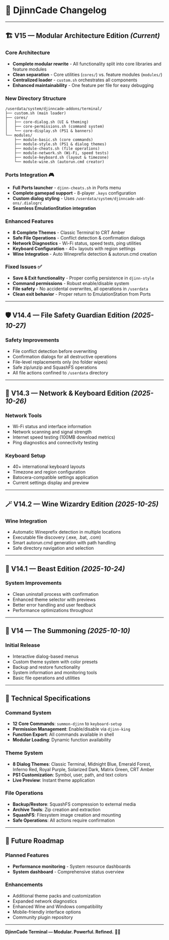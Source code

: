# 🧾 **DjinnCade Changelog**

---

## 🏗️ **V15 — Modular Architecture Edition** *(Current)*

### **Core Architecture**
- **Complete modular rewrite** - All functionality split into core libraries and feature modules
- **Clean separation** - Core utilities (`cores/`) vs. feature modules (`modules/`)
- **Centralized loader** - `custom.sh` orchestrates all components
- **Enhanced maintainability** - One feature per file for easy debugging

### **New Directory Structure**
```
/userdata/system/djinncade-addons/terminal/
├── custom.sh (main loader)
├── cores/
│   ├── core-dialog.sh (UI & theming)
│   ├── core-permissions.sh (command system)  
│   └── core-display.sh (PS1 & banners)
└── modules/
    ├── module-basic.sh (core commands)
    ├── module-style.sh (PS1 & dialog themes)
    ├── module-cheats.sh (file operations)
    ├── module-network.sh (Wi-Fi, speed tests)
    ├── module-keyboard.sh (layout & timezone)
    └── module-wine.sh (autorun.cmd creator)
```

### **Ports Integration** 🎮
- **Full Ports launcher** - `djinn-cheats.sh` in Ports menu
- **Complete gamepad support** - 8-player `.keys` configuration
- **Custom dialog styling** - Uses `/userdata/system/djinncade-add-ons/.dialogrc`
- **Seamless EmulationStation integration**

### **Enhanced Features**
- **8 Complete Themes** - Classic Terminal to CRT Amber
- **Safe File Operations** - Conflict detection & confirmation dialogs
- **Network Diagnostics** - Wi-Fi status, speed tests, ping utilities
- **Keyboard Configuration** - 40+ layouts with region settings
- **Wine Integration** - Auto Wineprefix detection & autorun.cmd creation

### **Fixed Issues** ✅
- **Save & Exit functionality** - Proper config persistence in `djinn-style`
- **Command permissions** - Robust enable/disable system
- **File safety** - No accidental overwrites, all operations in `/userdata`
- **Clean exit behavior** - Proper return to EmulationStation from Ports

---

## 🛡️ **V14.4 — File Safety Guardian Edition** *(2025-10-27)*

### **Safety Improvements**
- File conflict detection before overwriting
- Confirmation dialogs for all destructive operations
- File-level replacements only (no folder wipes)
- Safe zip/unzip and SquashFS operations
- All file actions confined to `/userdata` directory

---

## 🐉 **V14.3 — Network & Keyboard Edition** *(2025-10-26)*

### **Network Tools**
- Wi-Fi status and interface information
- Network scanning and signal strength
- Internet speed testing (100MB download metrics)
- Ping diagnostics and connectivity testing

### **Keyboard Setup**
- 40+ international keyboard layouts
- Timezone and region configuration
- Batocera-compatible settings application
- Current settings display and preview

---

## 🪄 **V14.2 — Wine Wizardry Edition** *(2025-10-25)*

### **Wine Integration**
- Automatic Wineprefix detection in multiple locations
- Executable file discovery (.exe, .bat, .com)
- Smart autorun.cmd generation with path handling
- Safe directory navigation and selection

---

## 🐉 **V14.1 — Beast Edition** *(2025-10-24)*

### **System Improvements**
- Clean uninstall process with confirmation
- Enhanced theme selector with previews
- Better error handling and user feedback
- Performance optimizations throughout

---

## 🔮 **V14 — The Summoning** *(2025-10-10)*

### **Initial Release**
- Interactive dialog-based menus
- Custom theme system with color presets
- Backup and restore functionality
- System information and monitoring tools
- Basic file operations and utilities

---

## 🚀 **Technical Specifications**

### **Command System**
- **12 Core Commands**: `summon-djinn` to `keyboard-setup`
- **Permission Management**: Enable/disable via `djinn-king`
- **Function Export**: All commands available in shell
- **Modular Loading**: Dynamic function availability

### **Theme System**
- **8 Dialog Themes**: Classic Terminal, Midnight Blue, Emerald Forest, Inferno Red, Royal Purple, Solarized Dark, Matrix Green, CRT Amber
- **PS1 Customization**: Symbol, user, path, and text colors
- **Live Preview**: Instant theme application

### **File Operations**
- **Backup/Restore**: SquashFS compression to external media
- **Archive Tools**: Zip creation and extraction
- **SquashFS**: Filesystem image creation and mounting
- **Safe Operations**: All actions require confirmation

---

## 🧞 **Future Roadmap**

### **Planned Features**
- **Performance monitoring** - System resource dashboards  
- **System dashboard** - Comprehensive status overview

### **Enhancements**
- Additional theme packs and customization
- Expanded network diagnostics
- Enhanced Wine and Windows compatibility
- Mobile-friendly interface options
- Community plugin repository

---

**DjinnCade Terminal — Modular. Powerful. Refined.** 🧞‍♂️
